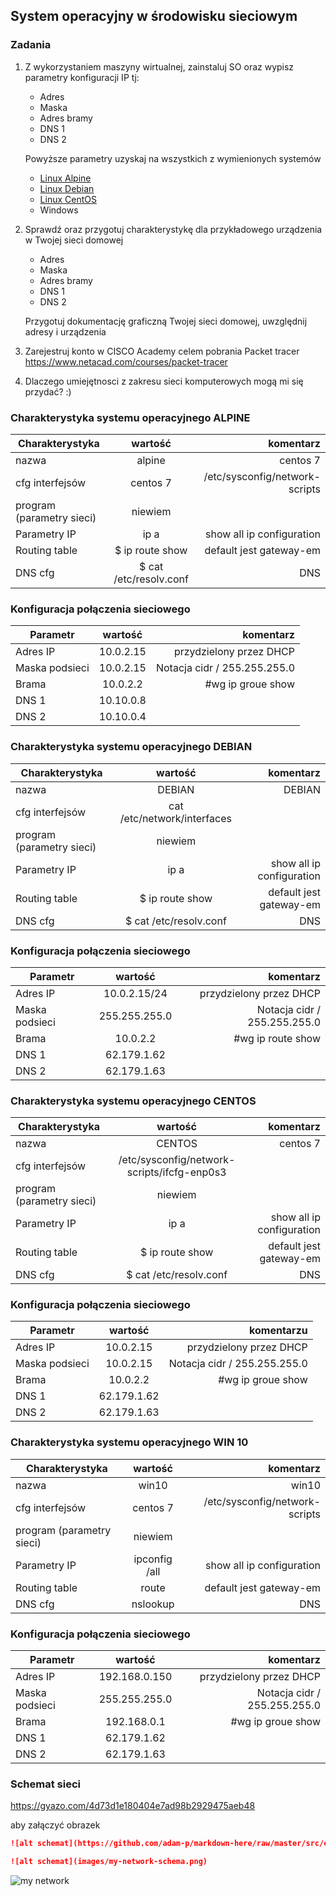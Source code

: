 ## System operacyjny w środowisku sieciowym

### Zadania


1. Z wykorzystaniem maszyny wirtualnej, zainstaluj SO oraz wypisz parametry konfiguracji IP tj:
   * Adres
   * Maska
   * Adres bramy
   * DNS 1
   * DNS 2
    
    Powyższe parametry uzyskaj na wszystkich z wymienionych systemów

   * [Linux Alpine](https://alpinelinux.org/)
   * [Linux Debian](https://www.debian.org/)
   * [Linux CentOS](https://www.centos.org/)
   * Windows 

2. Sprawdź oraz przygotuj charakterystykę dla przykładowego urządzenia w Twojej sieci domowej
   * Adres
   * Maska
   * Adres bramy
   * DNS 1
   * DNS 2
  
    Przygotuj dokumentację graficzną Twojej sieci domowej, uwzględnij adresy i urządzenia

3. Zarejestruj konto w CISCO Academy celem pobrania Packet tracer
   https://www.netacad.com/courses/packet-tracer

4. Dlaczego umiejętnosci z zakresu sieci komputerowych mogą mi się przydać? :)


### Charakterystyka systemu operacyjnego ALPINE

| Charakterystyka           | wartość               | komentarz                |
| -------------             |:-------------:        | -----:                    |
| nazwa                     | alpine                | centos 7                  |
| cfg interfejsów           | centos 7 | /etc/sysconfig/network-scripts         |
| program (parametry sieci) | niewiem               |                           |
| Parametry IP              | ip a                  | show all ip configuration |
| Routing table             | $ ip route show       | default jest gateway-em   |
| DNS cfg                   | $ cat /etc/resolv.conf| DNS                       |


### Konfiguracja połączenia sieciowego 

| Parametr | wartość           | komentarz |
| ------------- |:-------------:| -----:|
| Adres IP      | 10.0.2.15 | przydzielony przez DHCP |
| Maska podsieci| 10.0.2.15 | Notacja cidr / 255.255.255.0 |
| Brama         | 10.0.2.2  | #wg ip groue show |
| DNS 1         | 10.10.0.8 |  |
| DNS 2         | 10.10.0.4 |  |

### Charakterystyka systemu operacyjnego DEBIAN

| Charakterystyka           | wartość               | komentarz                 |
| -------------             |:-------------:        | -----:                    |
| nazwa                     | DEBIAN                | DEBIAN                    |
| cfg interfejsów           | cat /etc/network/interfaces                       |
| program (parametry sieci) | niewiem               |                           |
| Parametry IP              | ip a                  | show all ip configuration |
| Routing table             | $ ip route show       | default jest gateway-em   |
| DNS cfg                   | $ cat /etc/resolv.conf| DNS                       |


### Konfiguracja połączenia sieciowego

| Parametr | wartość           | komentarz |
| ------------- |:-------------:| -----:|
| Adres IP      | 10.0.2.15/24  | przydzielony przez DHCP |
| Maska podsieci| 255.255.255.0 | Notacja cidr / 255.255.255.0 |
| Brama         | 10.0.2.2      | #wg ip route show |
| DNS 1         | 62.179.1.62   |
| DNS 2         | 62.179.1.63   |
### Charakterystyka systemu operacyjnego CENTOS

| Charakterystyka           | wartość               | komentarz                 |
| -------------             |:-------------:        | -----:                    |
| nazwa                     | CENTOS                | centos 7                  |
| cfg interfejsów           |/etc/sysconfig/network-scripts/ifcfg-enp0s3        |
| program (parametry sieci) | niewiem               |                           |
| Parametry IP              | ip a                  | show all ip configuration |
| Routing table             | $ ip route show       | default jest gateway-em   |
| DNS cfg                   | $ cat /etc/resolv.conf| DNS                       |


### Konfiguracja połączenia sieciowego 

| Parametr | wartość           | komentarzu |
| ------------- |:-------------:| -----:|
| Adres IP      | 10.0.2.15 | przydzielony przez DHCP |
| Maska podsieci| 10.0.2.15 | Notacja cidr / 255.255.255.0 |
| Brama         | 10.0.2.2  | #wg ip groue show |
| DNS 1         | 62.179.1.62 |  |
| DNS 2         | 62.179.1.63 |  |
### Charakterystyka systemu operacyjnego WIN 10

| Charakterystyka           | wartość               | komentarz                 |
| -------------             |:-------------:        | -----:                    |
| nazwa                     | win10                 | win10                     |
| cfg interfejsów           | centos 7 | /etc/sysconfig/network-scripts         |
| program (parametry sieci) | niewiem               |                           |
| Parametry IP              | ipconfig /all         | show all ip configuration |
| Routing table             | route                 | default jest gateway-em   |
| DNS cfg                   | nslookup              | DNS                       |


### Konfiguracja połączenia sieciowego

| Parametr | wartość           | komentarz |
| ------------- |:-------------:| -----:|
| Adres IP      | 192.168.0.150 | przydzielony przez DHCP |
| Maska podsieci| 255.255.255.0 | Notacja cidr / 255.255.255.0 |
| Brama         | 192.168.0.1   | #wg ip groue show |
| DNS 1         | 62.179.1.62   |  
| DNS 2         | 62.179.1.63   |  

### Schemat sieci


https://gyazo.com/4d73d1e180404e7ad98b2929475aeb48

aby załączyć obrazek 

```markdown
![alt schemat](https://github.com/adam-p/markdown-here/raw/master/src/common/images/icon48.png)![alt schemat](https://github.com/adam-p/markdown-here/raw/master/src/common/images/icon48.png)

![alt schemat](images/my-network-schema.png)
```

![my network](network.png)


